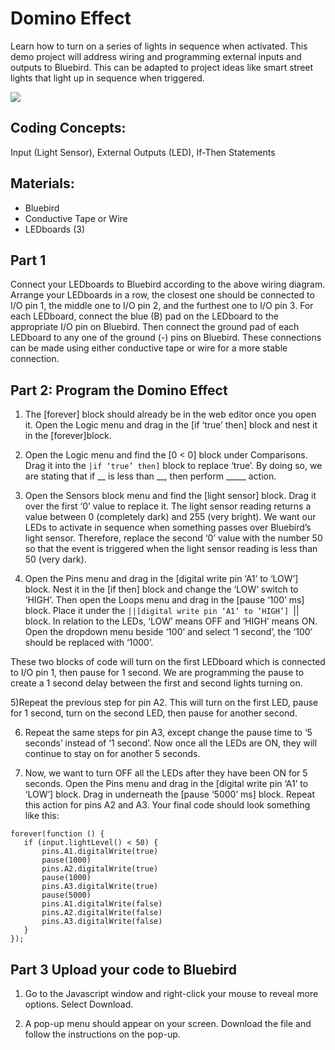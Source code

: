 # Domino Effect



Learn how to turn on a series of lights in sequence when activated. This demo project will address wiring and programming external inputs and outputs to Bluebird. This can be adapted to project ideas like smart street lights that light up in sequence when triggered.


![](/static/bb/projects/domino-effect.jpg)


## Coding Concepts:
Input (Light Sensor), External Outputs (LED), If-Then Statements

## Materials:
* Bluebird
* Conductive Tape or Wire
* LEDboards (3)


## Part 1

Connect your LEDboards to Bluebird according to the above wiring diagram. Arrange your LEDboards in a row, the closest one should be connected to I/O pin 1, the middle one to I/O pin 2, and the furthest one to I/O pin 3.
For each LEDboard, connect the blue (B) pad on the LEDboard to the appropriate I/O pin on Bluebird. Then connect the ground pad of each LEDboard to any one of the ground (-) pins on Bluebird. These connections can be made using either conductive tape or wire for a more stable connection.

## Part 2: Program the Domino Effect

1) The [forever] block should already be in the web editor once you open it. Open the Logic menu and drag in the [if ‘true’ then] block and nest it in the [forever]block.

2) Open the Logic menu and find the [0 < 0] block under Comparisons. Drag it into the ``|if ‘true’ then]`` block to replace ‘true’. By doing so, we are stating that if __ is less than __, then perform _____ action.

3) Open the Sensors block menu and find the [light sensor] block. Drag it over the first ‘0’ value to replace it. The light sensor reading returns a value between 0 (completely dark) and 255 (very bright). We want our LEDs to activate in sequence when something passes over Bluebird’s light sensor. Therefore, replace the second ‘0’ value with the number 50 so that the event is triggered when the light sensor reading is less than 50 (very dark).


4) Open the Pins menu and drag in the [digital write pin ‘A1’ to ‘LOW’] block. Nest it in the [if then] block and change the ‘LOW’ switch to ‘HIGH’. Then open the Loops menu and drag in the [pause ‘100’ ms] block. Place it under the ``||[digital write pin ‘A1’ to ‘HIGH’] ``|| block. In relation to the LEDs, ‘LOW’ means OFF and ‘HIGH’ means ON. Open the dropdown menu beside ‘100’ and select ‘1 second’, the ‘100’ should be replaced with ‘1000’.

These two blocks of code will turn on the first LEDboard which is connected to I/O pin 1, then pause for 1 second. We are programming the pause to create a 1 second delay between the first and second lights turning on.



5)Repeat the previous step for pin A2. This will turn on the first LED, pause for 1 second, turn on the second LED, then pause for another second.



6) Repeat the same steps for pin A3, except change the pause time to ‘5 seconds’ instead of ‘1 second’. Now once all the LEDs are ON, they will continue to stay on for another 5 seconds.



7) Now, we want to turn OFF all the LEDs after they have been ON for 5 seconds. Open the Pins menu and drag in the [digital write pin ‘A1’ to ‘LOW’] block. Drag in underneath the [pause ‘5000’ ms] block. Repeat this action for pins A2 and A3. Your final code should look something like this:

```blocks
forever(function () {
   if (input.lightLevel() < 50) {
       pins.A1.digitalWrite(true)
       pause(1000)
       pins.A2.digitalWrite(true)
       pause(1000)
       pins.A3.digitalWrite(true)
       pause(5000)
       pins.A1.digitalWrite(false)
       pins.A2.digitalWrite(false)
       pins.A3.digitalWrite(false)
   }
});
```

## Part 3 Upload your code to Bluebird

1) Go to the Javascript window and right-click your mouse to reveal more options. Select Download.

2) A pop-up menu should appear on your screen. Download the file and follow the instructions on the pop-up.
